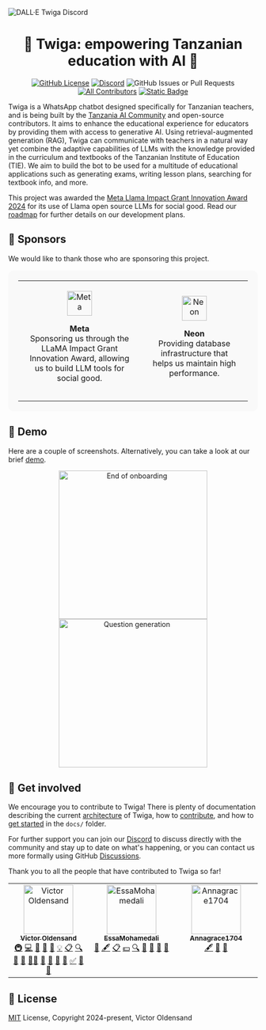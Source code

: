 ![DALL·E Twiga Discord](https://github.com/user-attachments/assets/de0cc88b-b75f-43aa-850c-34c1315a5980)

<h1 align="center">🦒 Twiga: empowering Tanzanian education with AI 🦒</h1>

<div align="center">

[![GitHub License](https://img.shields.io/github/license/jurmy24/twiga)](https://github.com/Tanzania-AI-Community/twiga?tab=MIT-1-ov-file)
[![Discord](https://img.shields.io/discord/1260910452683178024?logo=discord&logoColor=%23f6ffff&labelColor=%234a6be4&color=%235a5a5a)](https://discord.gg/bCe2HfZY2C)
![GitHub Issues or Pull Requests](https://img.shields.io/github/issues/Tanzania-AI-Community/twiga)
[![All Contributors](https://img.shields.io/github/all-contributors/Tanzania-AI-Community/twiga?color=ee8449)](#contributors)
[![Static Badge](https://img.shields.io/badge/thesis_repo-%235b5b5b?logo=github&link=https%3A%2F%2Fgithub.com%2Fjurmy24%2Ftwiga-thesis)](https://github.com/jurmy24/twiga-thesis)

</div>

Twiga is a WhatsApp chatbot designed specifically for Tanzanian teachers, and is being built by the [Tanzania AI Community](https://ai.or.tz/) and open-source contributors. It aims to enhance the educational experience for educators by providing them with access to generative AI. Using retrieval-augmented generation (RAG), Twiga can communicate with teachers in a natural way yet combine the adaptive capabilities of LLMs with the knowledge provided in the curriculum and textbooks of the Tanzanian Institute of Education (TIE). We aim to build the bot to be used for a multitude of educational applications such as generating exams, writing lesson plans, searching for textbook info, and more. 

This project was awarded the [Meta Llama Impact Grant Innovation Award 2024](https://ai.meta.com/blog/llama-impact-grant-innovation-award-winners-2024/) for its use of Llama open source LLMs for social good. Read our [roadmap](https://github.com/Tanzania-AI-Community/twiga/blob/main/docs/en/ROADMAP.md) for further details on our development plans. 

## 🩷 Sponsors  
We would like to thank those who are sponsoring this project.

<table align="center" style="background-color: #f9f9f9; padding: 20px; border-radius: 10px;">
  <tr>
    <td align="center" style="padding: 20px;">
      <a href="https://ai.meta.com/blog/llama-impact-grant-innovation-award-winners-2024/">
        <img src="https://github.com/user-attachments/assets/b638f1e6-5a63-4406-bbc5-829341b167ab" alt="Meta" height="50">
      </a>
      <p><strong>Meta</strong><br>
      Sponsoring us through the LLaMA Impact Grant Innovation Award, allowing us to build LLM tools for social good.</p>
    </td>
    <td align="center" style="padding: 20px;">
      <a href="https://neon.tech/">
        <img src="https://github.com/user-attachments/assets/cf268032-ac06-47ed-a3d9-3bfbbe3a083e" alt="Neon" height="50">
      </a>
      <p><strong>Neon</strong><br>
      Providing database infrastructure that helps us maintain high performance.</p>
    </td>
  </tr>
</table>

## 📱 Demo

Here are a couple of screenshots. Alternatively, you can take a look at our brief [demo](https://github.com/jurmy24/twiga/blob/documentation/docs/twiga.gif).

<p align="center">
  <img src="https://github.com/user-attachments/assets/27fb128e-32f0-4265-baf8-2dc3ec69ca5f" alt="End of onboarding" width="300"/>
  <img src="https://github.com/user-attachments/assets/cd5bd256-9b48-487e-aa7b-d0efabf33e94" alt="Question generation" width="300"/>
</p>

## 🤝 Get involved

We encourage you to contribute to Twiga! There is plenty of documentation describing the current [architecture](https://github.com/Tanzania-AI-Community/twiga/blob/main/docs/en/ARCHITECTURE.md) of Twiga, how to [contribute](https://github.com/Tanzania-AI-Community/twiga/blob/main/docs/en/CONTRIBUTING.md), and how to [get started](https://github.com/jurmy24/Tanzania-AI-Community/blob/main/docs/en/ROADMAP.md) in the `docs/` folder.

For further support you can join our [Discord](https://discord.gg/bCe2HfZY2C) to discuss directly with the community and stay up to date on what's happening, or you can contact us more formally using GitHub [Discussions](https://github.com/Tanzania-AI-Community/twiga/discussions).

Thank you to all the people that have contributed to Twiga so far!

<!-- ALL-CONTRIBUTORS-LIST:START - Do not remove or modify this section -->
<!-- prettier-ignore-start -->
<!-- markdownlint-disable -->
<table>
  <tbody>
    <tr>
      <td align="center" valign="top" width="14.28%"><a href="https://github.com/jurmy24"><img src="https://avatars.githubusercontent.com/u/21913954?v=4?s=100" width="100px;" alt="Victor Oldensand"/><br /><sub><b>Victor Oldensand</b></sub></a><br /><a href="#infra-jurmy24" title="Infrastructure (Hosting, Build-Tools, etc)">🚇</a> <a href="#code-jurmy24" title="Code">💻</a> <a href="#bug-jurmy24" title="Bug reports">🐛</a> <a href="#doc-jurmy24" title="Documentation">📖</a> <a href="#design-jurmy24" title="Design">🎨</a> <a href="#example-jurmy24" title="Examples">💡</a> <a href="#eventOrganizing-jurmy24" title="Event Organizing">📋</a> <a href="#fundingFinding-jurmy24" title="Funding Finding">🔍</a> <a href="#ideas-jurmy24" title="Ideas, Planning, & Feedback">🤔</a> <a href="#maintenance-jurmy24" title="Maintenance">🚧</a> <a href="#mentoring-jurmy24" title="Mentoring">🧑‍🏫</a> <a href="#projectManagement-jurmy24" title="Project Management">📆</a> <a href="#question-jurmy24" title="Answering Questions">💬</a> <a href="#review-jurmy24" title="Reviewed Pull Requests">👀</a> <a href="#research-jurmy24" title="Research">🔬</a> <a href="#tutorial-jurmy24" title="Tutorials">✅</a> <a href="#talk-jurmy24" title="Talks">📢</a> <a href="#userTesting-jurmy24" title="User Testing">📓</a></td>
      <td align="center" valign="top" width="14.28%"><a href="https://github.com/EssaMohamedali"><img src="https://avatars.githubusercontent.com/u/50261366?v=4?s=100" width="100px;" alt="EssaMohamedali"/><br /><sub><b>EssaMohamedali</b></sub></a><br /><a href="#business-EssaMohamedali" title="Business development">💼</a> <a href="#content-EssaMohamedali" title="Content">🖋</a> <a href="#eventOrganizing-EssaMohamedali" title="Event Organizing">📋</a> <a href="#financial-EssaMohamedali" title="Financial">💵</a> <a href="#fundingFinding-EssaMohamedali" title="Funding Finding">🔍</a> <a href="#ideas-EssaMohamedali" title="Ideas, Planning, & Feedback">🤔</a> <a href="#projectManagement-EssaMohamedali" title="Project Management">📆</a> <a href="#promotion-EssaMohamedali" title="Promotion">📣</a> <a href="#talk-EssaMohamedali" title="Talks">📢</a></td>
      <td align="center" valign="top" width="14.28%"><a href="https://github.com/Annagrace1704"><img src="https://avatars.githubusercontent.com/u/180529411?v=4?s=100" width="100px;" alt="Annagrace1704"/><br /><sub><b>Annagrace1704</b></sub></a><br /><a href="#content-Annagrace1704" title="Content">🖋</a> <a href="#design-Annagrace1704" title="Design">🎨</a> <a href="#promotion-Annagrace1704" title="Promotion">📣</a></td>
    </tr>
  </tbody>
</table>

<!-- markdownlint-restore -->
<!-- prettier-ignore-end -->

<!-- ALL-CONTRIBUTORS-LIST:END -->

## 📜 License

[MIT](https://github.com/Tanzania-AI-Community/twiga?tab=MIT-1-ov-file) License, Copyright 2024-present, Victor Oldensand
